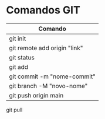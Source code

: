 # Comandos GIT 

Comando  | 
-------- | 
git init | 
git remote add origin "link" | 
git status | 
git add | 
git commit -m "nome-commit" |
git branch -M "novo-nome" |
git push origin main |
git pull
